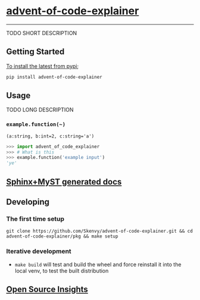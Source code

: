 # [advent-of-code-explainer](https://github.com/Skenvy/advent-of-code-explainer)

---
TODO SHORT DESCRIPTION
## Getting Started
[To install the latest from pypi](https://pypi.org/project/advent-of-code-explainer/);
```sh
pip install advent-of-code-explainer
```
## Usage
TODO LONG DESCRIPTION
### `example.function(~)`
`(a:string, b:int=2, c:string='a')`
```python
>>> import advent_of_code_explainer
>>> # What is this
>>> example.function('example input')
'ye'
```
## [Sphinx+MyST generated docs](https://skenvy.github.io/advent-of-code-explainer/)
## Developing
### The first time setup
```
git clone https://github.com/Skenvy/advent-of-code-explainer.git && cd advent-of-code-explainer/pkg && make setup
```
### Iterative development
* `make build` will test and build the wheel and force reinstall it into the local venv, to test the built distribution
## [Open Source Insights](https://deps.dev/pypi/advent-of-code-explainer)
